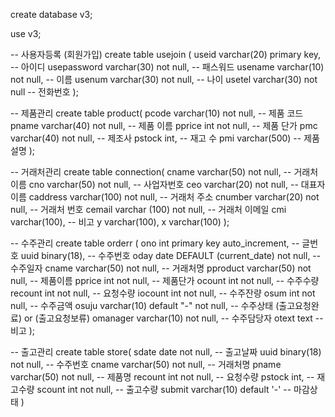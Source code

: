 create database v3;

use v3;



-- 사용자등록 (회원가입)
create table usejoin ( 
useid varchar(20) primary key, -- 아이디
usepassword varchar(30) not null, -- 패스워드
usename varchar(10) not null, -- 이름
usenum varchar(30) not null, -- 나이
usetel varchar(30) not null -- 전화번호
);

-- 제품관리
create table product(
pcode varchar(10) not null, -- 제품 코드
pname varchar(40) not null, -- 제품 이름
pprice int not null,        -- 제품 단가
pmc varchar(40) not null,   -- 제조사
pstock int,                 -- 재고 수
pmi varchar(500)   -- 제품 설명
);

-- 거래처관리
create table connection(
cname varchar(50) not null, -- 거래처 이름
cno varchar(50) not null, -- 사업자번호
ceo varchar(20) not null, -- 대표자 이름
caddress varchar(100) not null, -- 거래처 주소
cnumber varchar(20) not null, -- 거래처 번호
cemail varchar (100) not null, -- 거래처 이메일
cmi varchar(100), -- 비고
y varchar(100),
x varchar(100) 
);

-- 수주관리
create table orderr (
ono int primary key auto_increment, -- 글번호
uuid binary(18), -- 수주번호
oday date DEFAULT (current_date) not null, -- 수주일자
cname varchar(50) not null, -- 거래처명
pproduct varchar(50) not null, -- 제품이름
pprice int not null, -- 제품단가
ocount int not null, -- 수주수량
recount int not null, -- 요청수량
iocount int not null, -- 수주잔량
osum int not null, -- 수주금액
osuju varchar(10) default "-" not null, -- 수주상태 (출고요청완료) or (출고요청보류)
omanager varchar(10) not null, -- 수주담당자
otext text -- 비고
);

-- 출고관리
create table store(
sdate date not null, -- 출고날짜
uuid binary(18) not null, -- 수주번호
cname varchar(50) not null, -- 거래처명
pname varchar(50) not null, -- 제품명
recount int not null, -- 요청수량
pstock int, -- 재고수량
scount int not null, -- 출고수량
submit varchar(10) default '-' -- 마감상태
)


